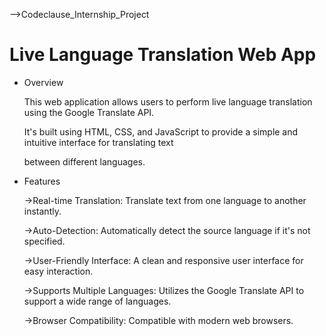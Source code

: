 -->Codeclause_Internship_Project


# Live Language Translation Web App


* Overview

  This web application allows users to perform live language translation using the Google Translate API. 

  It's built using HTML, CSS, and JavaScript to provide a simple and intuitive interface for translating text 

  between different languages.


* Features

  ->Real-time Translation: Translate text from one language to another instantly.

  ->Auto-Detection: Automatically detect the source language if it's not specified.

  ->User-Friendly Interface: A clean and responsive user interface for easy interaction.

  ->Supports Multiple Languages: Utilizes the Google Translate API to support a wide range of languages.

  ->Browser Compatibility: Compatible with modern web browsers.
